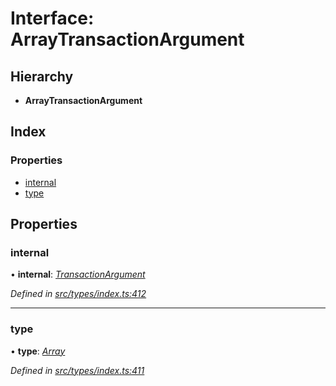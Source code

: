 # Interface: ArrayTransactionArgument

## Hierarchy

* **ArrayTransactionArgument**

## Index

### Properties

* [internal](types.arraytransactionargument.md#internal)
* [type](types.arraytransactionargument.md#type)

## Properties

###  internal

• **internal**: *[TransactionArgument](../modules/types.md#transactionargument)*

*Defined in [src/types/index.ts:412](https://github.com/PolymathNetwork/polymesh-sdk/blob/6d34df1/src/types/index.ts#L412)*

___

###  type

• **type**: *[Array](../enums/types.transactionargumenttype.md#array)*

*Defined in [src/types/index.ts:411](https://github.com/PolymathNetwork/polymesh-sdk/blob/6d34df1/src/types/index.ts#L411)*
